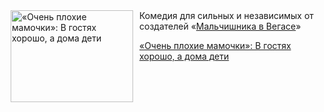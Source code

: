 <!--2025-04-24 10:15:29-->
<div class="yb">
  <div class="rss kino_kino"><a href="https://www.kino-teatr.ru/kino/art/tv/4481/" title="«Очень плохие мамочки»: В гостях хорошо, а дома дети"><img src="https://www.kino-teatr.ru/art/1/8/4481/poster.jpg" width="196" height="147" align="left" hspace="5" style="margin: 0px 10px 0px 5px" alt="«Очень плохие мамочки»: В гостях хорошо, а дома дети"/></a>Комедия для сильных и независимых от создателей «<a href=http://www.kino-teatr.ru/kino/movie/hollywood/34095/annot/ target=_blank>Мальчишника в Вегасе</a>» <p class="titl"><a href="https://www.kino-teatr.ru/kino/art/tv/4481/">«Очень плохие мамочки»: В гостях хорошо, а дома дети</a></p></div>
</div>
